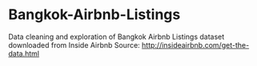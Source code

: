 # Bangkok-Airbnb-Listings

Data cleaning and exploration of Bangkok Airbnb Listings dataset downloaded from Inside Airbnb
Source: http://insideairbnb.com/get-the-data.html
